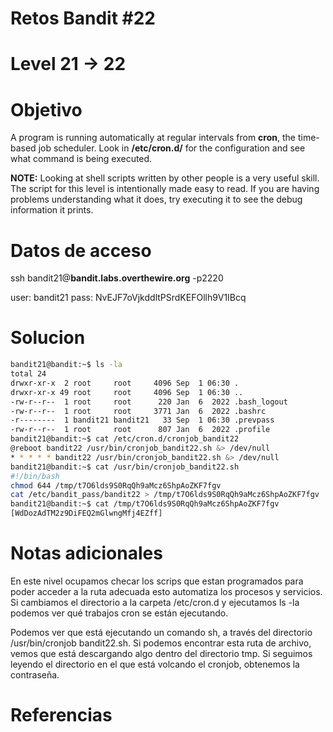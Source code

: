 # Retos Bandit  #22
# Level 21 -> 22

# Objetivo
A program is running automatically at regular intervals from **cron**, the time-based job scheduler. Look in **/etc/cron.d/** for the configuration and see what command is being executed.

**NOTE:** Looking at shell scripts written by other people is a very useful skill. The script for this level is intentionally made easy to read. If you are having problems understanding what it does, try executing it to see the debug information it prints.

# Datos de acceso
ssh bandit21@**bandit.labs.overthewire.org** -p2220

user: bandit21
pass: NvEJF7oVjkddltPSrdKEFOllh9V1IBcq

# Solucion 
```bash
bandit21@bandit:~$ ls -la
total 24
drwxr-xr-x  2 root     root     4096 Sep  1 06:30 .
drwxr-xr-x 49 root     root     4096 Sep  1 06:30 ..
-rw-r--r--  1 root     root      220 Jan  6  2022 .bash_logout
-rw-r--r--  1 root     root     3771 Jan  6  2022 .bashrc
-r--------  1 bandit21 bandit21   33 Sep  1 06:30 .prevpass
-rw-r--r--  1 root     root      807 Jan  6  2022 .profile
bandit21@bandit:~$ cat /etc/cron.d/cronjob_bandit22
@reboot bandit22 /usr/bin/cronjob_bandit22.sh &> /dev/null
* * * * * bandit22 /usr/bin/cronjob_bandit22.sh &> /dev/null
bandit21@bandit:~$ cat /usr/bin/cronjob_bandit22.sh 
#!/bin/bash
chmod 644 /tmp/t7O6lds9S0RqQh9aMcz6ShpAoZKF7fgv
cat /etc/bandit_pass/bandit22 > /tmp/t7O6lds9S0RqQh9aMcz6ShpAoZKF7fgv
bandit21@bandit:~$ cat /tmp/t7O6lds9S0RqQh9aMcz6ShpAoZKF7fgv
[WdDozAdTM2z9DiFEQ2mGlwngMfj4EZff]
```

# Notas adicionales
En este nivel ocupamos  checar los scrips que estan programados para poder acceder a la ruta adecuada esto automatiza los procesos y servicios.
Si cambiamos el directorio a la carpeta /etc/cron.d y ejecutamos ls -la podemos ver qué trabajos cron se están ejecutando. 

Podemos ver que está ejecutando un comando sh, a través del directorio /usr/bin/cronjob bandit22.sh. Si podemos encontrar esta ruta de archivo, vemos que está descargando algo dentro del directorio tmp.
Si seguimos leyendo el directorio en el que está volcando el cronjob, obtenemos la contraseña.

# Referencias 